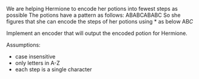 We are helping Hermione to encode her potions into fewest steps as possible
The potions have a pattern as follows:
ABABCABABC
So she figures that she can encode the steps of her potions using * as below
AB*C*

Implement an encoder that will output the encoded potion for Hermione.

Assumptions:
- case insensitive
- only letters in A-Z
- each step is a single character
